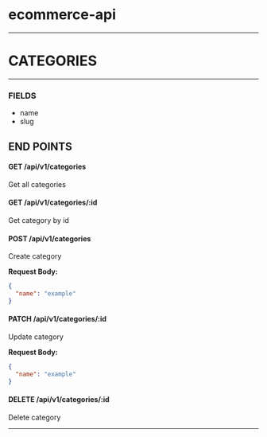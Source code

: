 # ecommerce-api

<hr>

# CATEGORIES

<hr>

### FIELDS

- name
- slug

## END POINTS

#### GET /api/v1/categories

Get all categories

#### GET /api/v1/categories/:id

Get category by id

#### POST /api/v1/categories

Create category

**Request Body:**

```json
{
  "name": "example"
}
```

#### PATCH /api/v1/categories/:id

Update category

**Request Body:**

```json
{
  "name": "example"
}
```

#### DELETE /api/v1/categories/:id

Delete category

<hr>
